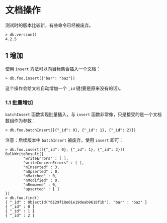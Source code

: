# 文档操作

测试时的版本比较新，有些命令已经被废弃。

```shell
> db.version()
4.2.5
```

## 1 增加

使用 `insert` 方法可以向目标集合插入一个文档：

```shell
> db.foo.insert({"bar": "baz"})
```

这个操作会给文档自动增加一个 `_id` 键(要是原来没有的话)。

### 1.1 批量增加

`batchInsert` 函数实现批量插入，与 `insert` 函数非常像，只是接受的是一个文档数组作为参数：

```shell
> db.foo.batchInsert([{"_id": 0}, {"_id": 1}, {"_id": 2}])
```

注意：后续版本中 `batchInsert` 被废弃，使用 `insert` 即可：

```shell
> db.foo.insert([{"_id": 0}, {"_id": 1}, {"_id": 2}])
BulkWriteResult({
        "writeErrors" : [ ],
        "writeConcernErrors" : [ ],
        "nInserted" : 3,
        "nUpserted" : 0,
        "nMatched" : 0,
        "nModified" : 0,
        "nRemoved" : 0,
        "upserted" : [ ]
})
> db.foo.find()
{ "_id" : ObjectId("6129f18e01e19deab9618f1b"), "bar" : "baz" }
{ "_id" : 0 }
{ "_id" : 1 }
{ "_id" : 2 }
```